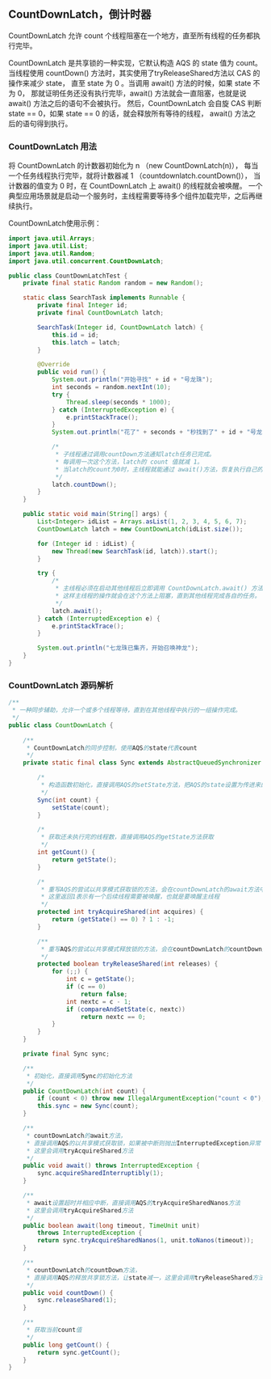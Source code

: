 ## CountDownLatch，倒计时器

CountDownLatch 允许 count 个线程阻塞在一个地方，直至所有线程的任务都执行完毕。

CountDownLatch 是共享锁的一种实现，它默认构造 AQS 的 state 值为 count。
当线程使用 countDown() 方法时，其实使用了tryReleaseShared方法以 CAS 的操作来减少 state，
直至 state 为 0 。当调用 await() 方法的时候，如果 state 不为 0，
那就证明任务还没有执行完毕，await() 方法就会一直阻塞，也就是说 await() 方法之后的语句不会被执行。
然后，CountDownLatch 会自旋 CAS 判断 state == 0，如果 state == 0 的话，就会释放所有等待的线程，
await() 方法之后的语句得到执行。

### CountDownLatch 用法

将 CountDownLatch 的计数器初始化为 n （new CountDownLatch(n)），
每当一个任务线程执行完毕，就将计数器减 1 （countdownlatch.countDown()），
当计数器的值变为 0 时，在 CountDownLatch 上 await() 的线程就会被唤醒。
一个典型应用场景就是启动一个服务时，主线程需要等待多个组件加载完毕，之后再继续执行。

CountDownLatch使用示例：
```java
import java.util.Arrays;
import java.util.List;
import java.util.Random;
import java.util.concurrent.CountDownLatch;

public class CountDownLatchTest {
    private final static Random random = new Random();

    static class SearchTask implements Runnable {
        private final Integer id;
        private final CountDownLatch latch;

        SearchTask(Integer id, CountDownLatch latch) {
            this.id = id;
            this.latch = latch;
        }

        @Override
        public void run() {
            System.out.println("开始寻找" + id + "号龙珠");
            int seconds = random.nextInt(10);
            try {
                Thread.sleep(seconds * 1000);
            } catch (InterruptedException e) {
                e.printStackTrace();
            }
            System.out.println("花了" + seconds + "秒找到了" + id + "号龙珠");

            /*
             * 子线程通过调用countDown方法通知latch任务已完成。
             * 每调用一次这个方法，latch的 count 值就减 1。
             * 当latch的count为0时，主线程就能通过 await()方法，恢复执行自己的任务。
             */
            latch.countDown();
        }
    }

    public static void main(String[] args) {
        List<Integer> idList = Arrays.asList(1, 2, 3, 4, 5, 6, 7);
        CountDownLatch latch = new CountDownLatch(idList.size());

        for (Integer id : idList) {
            new Thread(new SearchTask(id, latch)).start();
        }

        try {
            /*
             * 主线程必须在启动其他线程后立即调用 CountDownLatch.await() 方法。
             * 这样主线程的操作就会在这个方法上阻塞，直到其他线程完成各自的任务。
             */
            latch.await();
        } catch (InterruptedException e) {
            e.printStackTrace();
        }

        System.out.println("七龙珠已集齐，开始召唤神龙");
    }
}
```

### CountDownLatch 源码解析

```java
/**
 * 一种同步辅助，允许一个或多个线程等待，直到在其他线程中执行的一组操作完成。
 */
public class CountDownLatch {
    
    /**
     * CountDownLatch的同步控制，使用AQS的state代表count
     */
    private static final class Sync extends AbstractQueuedSynchronizer {

        /*
         * 构造函数初始化，直接调用AQS的setState方法，把AQS的state设置为传进来的count
         */
        Sync(int count) {
            setState(count);
        }

        /*
         * 获取还未执行完的线程数，直接调用AQS的getState方法获取
         */
        int getCount() {
            return getState();
        }

        /*
         * 重写AQS的尝试以共享模式获取锁的方法，会在countDownLatch的await方法中被调用到
         * 这里返回1表示有一个后续线程需要被唤醒，也就是要唤醒主线程 
         */
        protected int tryAcquireShared(int acquires) {
            return (getState() == 0) ? 1 : -1;
        }

        /**
         * 重写AQS的尝试以共享模式释放锁的方法，会在countDownLatch的countDown方法中被调用到
         */
        protected boolean tryReleaseShared(int releases) {
            for (;;) {
                int c = getState();
                if (c == 0)
                    return false;
                int nextc = c - 1;
                if (compareAndSetState(c, nextc))
                    return nextc == 0;
            }
        }
    }

    private final Sync sync;

    /**
     * 初始化，直接调用Sync的初始化方法
     */
    public CountDownLatch(int count) {
        if (count < 0) throw new IllegalArgumentException("count < 0");
        this.sync = new Sync(count);
    }

    /**
     * countDownLatch的await方法，
     * 直接调用AQS的以共享模式获取锁，如果被中断则抛出InterruptedException异常
     * 这里会调用tryAcquireShared方法
     */
    public void await() throws InterruptedException {
        sync.acquireSharedInterruptibly(1);
    }

    /**
     * await设置超时并相应中断，直接调用AQS的tryAcquireSharedNanos方法
     * 这里会调用tryAcquireShared方法
     */
    public boolean await(long timeout, TimeUnit unit)
        throws InterruptedException {
        return sync.tryAcquireSharedNanos(1, unit.toNanos(timeout));
    }

    /**
     * countDownLatch的countDown方法，
     * 直接调用AQS的释放共享锁方法，让state减一，这里会调用tryReleaseShared方法
     */
    public void countDown() {
        sync.releaseShared(1);
    }

    /**
     * 获取当前count值
     */
    public long getCount() {
        return sync.getCount();
    }
}
```